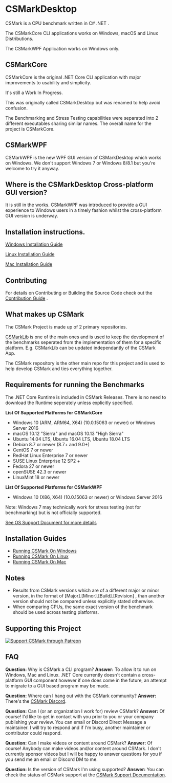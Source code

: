 # CSMarkDesktop
CSMark is a CPU benchmark written in C# .NET .

The CSMarkCore CLI applications works on Windows, macOS and Linux Distributions.

The CSMarkWPF Application works on Windows only.

## CSMarkCore
CSMarkCore is the original .NET Core CLI application with major improvements to usability and simplicity.

It's still a Work In Progress.

This was originally called CSMarkDesktop but was renamed to help avoid confusion.

The Benchmarking and Stress Testing capabilities were separated into 2 different executables sharing similar names.
The overall name for the project is CSMarkCore.

## CSMarkWPF
CSMarkWPF is the new WPF GUI version of CSMarkDesktop which works on Windows.
We don't support Windows 7 or Windows 8/8.1 but you're welcome to try it anyway.

## Where is the CSMarkDesktop Cross-platform GUI version?
It is still in the works. CSMarkWPF was introduced to provide a GUI experience to Windows users in a timely fashion whilst the cross-platform GUI version is underway.

## Installation instructions.
[Windows Installation Guide](/docs/RunningCSMarkOnWindows.md)

[Linux Installation Guide](/docs/RunningCSMarkOnLinux.md)

[Mac Installation Guide](/docs/RunningCSMarkOnMac.md)

## Contributing
For details on Contributing or Building the Source Code check out the [Contribution Guide](/CONTRIBUTING.md) .

## What makes up CSMark
The CSMark Project is made up of 2 primary repositories.

[CSMarkLib](https://www.gitlab.com/CSMarkBenchmark/CSMarkLib/) is one of the main ones and is used to keep the development of the benchmarks seperated from the implementation of them for a specific platform. E.g. CSMarkLib can be updated independantly of the CSMark App.

The CSMark repository is the other main repo for this project and is used to help develop CSMark and ties everything together.

## Requirements for running the Benchmarks
The .NET Core Runtime is included in CSMark Releases. There is no need to download the Runtime seperately unless explicitly specified.

__List Of Supported Platforms for CSMarkCore__
* Windows 10 (ARM, ARM64, X64) (10.0.15063 or newer) or Windows Server 2016
* macOS 10.12 "Sierra" and macOS 10.13 "High Sierra"
* Ubuntu 14.04 LTS, Ubuntu 16.04 LTS, Ubuntu 18.04 LTS
* Debian 8.7 or newer (8.7+ and 9.0+)
* CentOS 7 or newer
* RedHat Linux Enterprise 7 or newer
* SUSE Linux Enterprise 12 SP2 +
* Fedora 27 or newer
* openSUSE 42.3 or newer
* LinuxMint 18 or newer

__List Of Supported Platforms for CSMarkWPF__
* Windows 10 (X86, X64) (10.0.15063 or newer) or Windows Server 2016

Note: Windows 7 may technically work for stress testing (not for benchmarking) but is not officially supported.

[See OS Support Document for more details](/docs/OS_Support.md)

## Installation Guides
* [Running CSMark On Windows](/docs/RunningCSMarkOnWindows.md)
* [Running CSMark On Linux](/docs/RunningCSMarkOnLinux.md)
* [Running CSMark On Mac](/docs/RunningCSMarkOnMac.md)

## Notes
* Results from CSMark versions which are of a different major or minor version, in the format of [Major].[Minor].[Build].[Revision] , than another version should not be compared unless explicitly stated otherwise.  
* When comparing CPUs, the same exact version of the benchmark should be used across testing platforms.

## Supporting this Project
[![Support CSMark through Patreon](https://github.com/CSMarkBenchmark/CSMarkDesktop/blob/master/assets/patron_button.png)](https://www.patreon.com/csmark)

## FAQ
__Question:__ Why is CSMark a CLI program?
__Answer:__ To allow it to run on Windows, Mac and Linux. .NET Core currently doesn't contain a cross-platform GUI component however if one does come in the future, an attempt to migrate to a GUI based program may be made.

__Question:__ Where can I hang out with the CSMark community?
__Answer:__ There's the [CSMark Discord](https://discord.gg/M3DMgcY).

__Question:__ Can I (or an organization I work for) review CSMark?
__Answer:__ Of course! I'd like to get in contact with you prior to you or your company publishing your review. You can email or Discord Direct Message a maintainer. I will try to respond and if I'm busy, another maintainer or contributor could respond.

__Question:__ Can I make videos or content around CSMark?
__Answer:__ Of course! Anybody can make videos and/or content around CSMark. I don't currently sponsor videos but I will be happy to answer questions for you if you send me an email or Discord DM to me.

__Question:__ Is the version of CSMark I'm using supported?
__Answer:__ You can check the status of CSMark support at the [CSMark Support Documentation](/Support.md).
